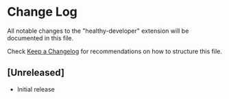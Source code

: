 # Change Log

All notable changes to the "healthy-developer" extension will be documented in this file.

Check [Keep a Changelog](http://keepachangelog.com/) for recommendations on how to structure this file.

## [Unreleased]

- Initial release
